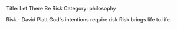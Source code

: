 Title: Let There Be Risk
Category: philosophy

Risk - David Platt
God's intentions require risk
Risk brings life to life.
